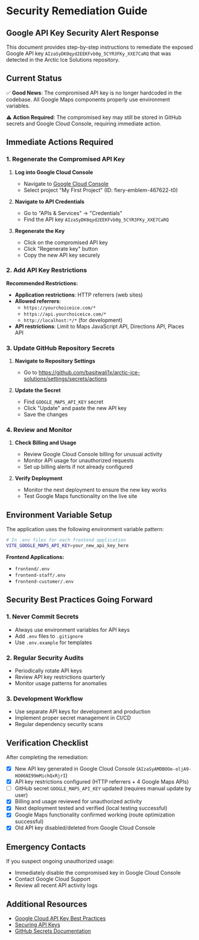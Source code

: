 # Security Remediation Guide

## Google API Key Security Alert Response

This document provides step-by-step instructions to remediate the exposed Google API key `AIzaSyDK0qyd2EEKFvb0g_5CYR3FKy_XXE7CaRQ` that was detected in the Arctic Ice Solutions repository.

## Current Status

✅ **Good News**: The compromised API key is no longer hardcoded in the codebase. All Google Maps components properly use environment variables.

⚠️ **Action Required**: The compromised key may still be stored in GitHub secrets and Google Cloud Console, requiring immediate action.

## Immediate Actions Required

### 1. Regenerate the Compromised API Key

1. **Log into Google Cloud Console**
   - Navigate to [Google Cloud Console](https://console.cloud.google.com/)
   - Select project "My First Project" (ID: fiery-emblem-467622-t0)

2. **Navigate to API Credentials**
   - Go to "APIs & Services" → "Credentials"
   - Find the API key `AIzaSyDK0qyd2EEKFvb0g_5CYR3FKy_XXE7CaRQ`

3. **Regenerate the Key**
   - Click on the compromised API key
   - Click "Regenerate key" button
   - Copy the new API key securely

### 2. Add API Key Restrictions

**Recommended Restrictions:**
- **Application restrictions**: HTTP referrers (web sites)
- **Allowed referrers**:
  - `https://yourchoiceice.com/*`
  - `https://api.yourchoiceice.com/*`
  - `http://localhost:*/*` (for development)
- **API restrictions**: Limit to Maps JavaScript API, Directions API, Places API

### 3. Update GitHub Repository Secrets

1. **Navigate to Repository Settings**
   - Go to https://github.com/basitwali1x/arctic-ice-solutions/settings/secrets/actions

2. **Update the Secret**
   - Find `GOOGLE_MAPS_API_KEY` secret
   - Click "Update" and paste the new API key
   - Save the changes

### 4. Review and Monitor

1. **Check Billing and Usage**
   - Review Google Cloud Console billing for unusual activity
   - Monitor API usage for unauthorized requests
   - Set up billing alerts if not already configured

2. **Verify Deployment**
   - Monitor the next deployment to ensure the new key works
   - Test Google Maps functionality on the live site

## Environment Variable Setup

The application uses the following environment variable pattern:

```bash
# In .env files for each frontend application
VITE_GOOGLE_MAPS_API_KEY=your_new_api_key_here
```

**Frontend Applications:**
- `frontend/.env`
- `frontend-staff/.env`
- `frontend-customer/.env`

## Security Best Practices Going Forward

### 1. Never Commit Secrets
- Always use environment variables for API keys
- Add `.env` files to `.gitignore`
- Use `.env.example` for templates

### 2. Regular Security Audits
- Periodically rotate API keys
- Review API key restrictions quarterly
- Monitor usage patterns for anomalies

### 3. Development Workflow
- Use separate API keys for development and production
- Implement proper secret management in CI/CD
- Regular dependency security scans

## Verification Checklist

After completing the remediation:

- [x] New API key generated in Google Cloud Console (`AIzaSyAMDBOOe-oljA9-HO06NI99mMichQxRjrI`)
- [x] API key restrictions configured (HTTP referrers + 4 Google Maps APIs)
- [ ] GitHub secret `GOOGLE_MAPS_API_KEY` updated (requires manual update by user)
- [x] Billing and usage reviewed for unauthorized activity
- [x] Next deployment tested and verified (local testing successful)
- [x] Google Maps functionality confirmed working (route optimization successful)
- [x] Old API key disabled/deleted from Google Cloud Console

## Emergency Contacts

If you suspect ongoing unauthorized usage:
- Immediately disable the compromised key in Google Cloud Console
- Contact Google Cloud Support
- Review all recent API activity logs

## Additional Resources

- [Google Cloud API Key Best Practices](https://cloud.google.com/docs/authentication/api-keys)
- [Securing API Keys](https://developers.google.com/maps/api-security-best-practices)
- [GitHub Secrets Documentation](https://docs.github.com/en/actions/security-guides/encrypted-secrets)
